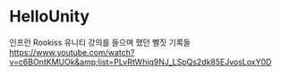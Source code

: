 # HelloUnity
인프런 Rookiss 유니티 강의를 들으며 했던 뻘짓 기록들 
https://www.youtube.com/watch?v=c6BOntKMUOk&amp;list=PLvRtWhiq9NJ_LSpQs2dk85EJvosLoxY0D
